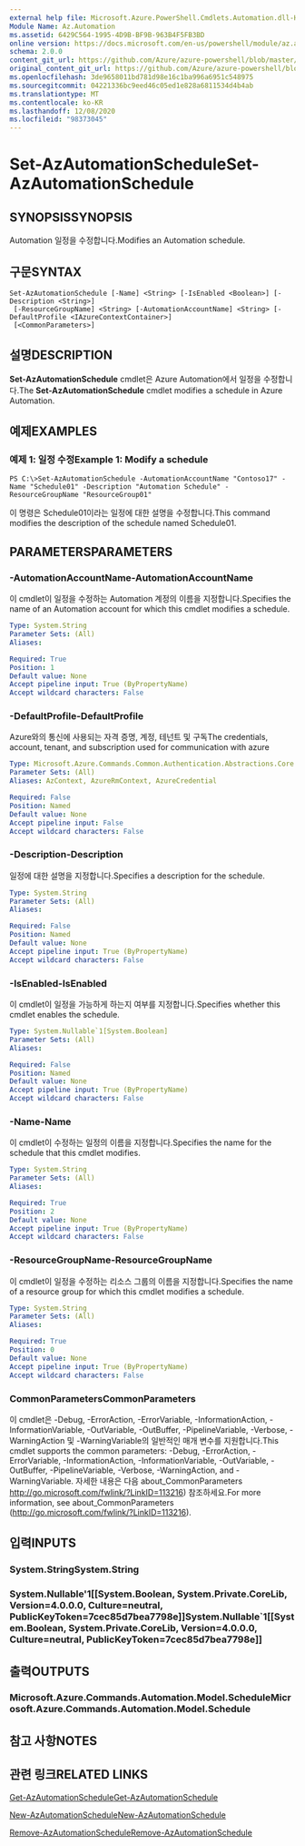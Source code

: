 ```yaml
---
external help file: Microsoft.Azure.PowerShell.Cmdlets.Automation.dll-Help.xml
Module Name: Az.Automation
ms.assetid: 6429C564-1995-4D9B-BF9B-963B4F5FB3BD
online version: https://docs.microsoft.com/en-us/powershell/module/az.automation/set-azautomationschedule
schema: 2.0.0
content_git_url: https://github.com/Azure/azure-powershell/blob/master/src/Automation/Automation/help/Set-AzAutomationSchedule.md
original_content_git_url: https://github.com/Azure/azure-powershell/blob/master/src/Automation/Automation/help/Set-AzAutomationSchedule.md
ms.openlocfilehash: 3de9658011bd781d98e16c1ba996a6951c548975
ms.sourcegitcommit: 04221336bc9eed46c05ed1e828a6811534d4b4ab
ms.translationtype: MT
ms.contentlocale: ko-KR
ms.lasthandoff: 12/08/2020
ms.locfileid: "98373045"
---
```

# <span data-ttu-id="aaab1-101">Set-AzAutomationSchedule</span><span class="sxs-lookup"><span data-stu-id="aaab1-101">Set-AzAutomationSchedule</span></span>

## <span data-ttu-id="aaab1-102">SYNOPSIS</span><span class="sxs-lookup"><span data-stu-id="aaab1-102">SYNOPSIS</span></span>
<span data-ttu-id="aaab1-103">Automation 일정을 수정합니다.</span><span class="sxs-lookup"><span data-stu-id="aaab1-103">Modifies an Automation schedule.</span></span>

## <span data-ttu-id="aaab1-104">구문</span><span class="sxs-lookup"><span data-stu-id="aaab1-104">SYNTAX</span></span>

```
Set-AzAutomationSchedule [-Name] <String> [-IsEnabled <Boolean>] [-Description <String>]
 [-ResourceGroupName] <String> [-AutomationAccountName] <String> [-DefaultProfile <IAzureContextContainer>]
 [<CommonParameters>]
```

## <span data-ttu-id="aaab1-105">설명</span><span class="sxs-lookup"><span data-stu-id="aaab1-105">DESCRIPTION</span></span>
<span data-ttu-id="aaab1-106">**Set-AzAutomationSchedule** cmdlet은 Azure Automation에서 일정을 수정합니다.</span><span class="sxs-lookup"><span data-stu-id="aaab1-106">The **Set-AzAutomationSchedule** cmdlet modifies a schedule in Azure Automation.</span></span>

## <span data-ttu-id="aaab1-107">예제</span><span class="sxs-lookup"><span data-stu-id="aaab1-107">EXAMPLES</span></span>

### <span data-ttu-id="aaab1-108">예제 1: 일정 수정</span><span class="sxs-lookup"><span data-stu-id="aaab1-108">Example 1: Modify a schedule</span></span>
```
PS C:\>Set-AzAutomationSchedule -AutomationAccountName "Contoso17" -Name "Schedule01" -Description "Automation Schedule" -ResourceGroupName "ResourceGroup01"
```

<span data-ttu-id="aaab1-109">이 명령은 Schedule01이라는 일정에 대한 설명을 수정합니다.</span><span class="sxs-lookup"><span data-stu-id="aaab1-109">This command modifies the description of the schedule named Schedule01.</span></span>

## <span data-ttu-id="aaab1-110">PARAMETERS</span><span class="sxs-lookup"><span data-stu-id="aaab1-110">PARAMETERS</span></span>

### <span data-ttu-id="aaab1-111">-AutomationAccountName</span><span class="sxs-lookup"><span data-stu-id="aaab1-111">-AutomationAccountName</span></span>
<span data-ttu-id="aaab1-112">이 cmdlet이 일정을 수정하는 Automation 계정의 이름을 지정합니다.</span><span class="sxs-lookup"><span data-stu-id="aaab1-112">Specifies the name of an Automation account for which this cmdlet modifies a schedule.</span></span>

```yaml
Type: System.String
Parameter Sets: (All)
Aliases:

Required: True
Position: 1
Default value: None
Accept pipeline input: True (ByPropertyName)
Accept wildcard characters: False
```

### <span data-ttu-id="aaab1-113">-DefaultProfile</span><span class="sxs-lookup"><span data-stu-id="aaab1-113">-DefaultProfile</span></span>
<span data-ttu-id="aaab1-114">Azure와의 통신에 사용되는 자격 증명, 계정, 테넌트 및 구독</span><span class="sxs-lookup"><span data-stu-id="aaab1-114">The credentials, account, tenant, and subscription used for communication with azure</span></span>

```yaml
Type: Microsoft.Azure.Commands.Common.Authentication.Abstractions.Core.IAzureContextContainer
Parameter Sets: (All)
Aliases: AzContext, AzureRmContext, AzureCredential

Required: False
Position: Named
Default value: None
Accept pipeline input: False
Accept wildcard characters: False
```

### <span data-ttu-id="aaab1-115">-Description</span><span class="sxs-lookup"><span data-stu-id="aaab1-115">-Description</span></span>
<span data-ttu-id="aaab1-116">일정에 대한 설명을 지정합니다.</span><span class="sxs-lookup"><span data-stu-id="aaab1-116">Specifies a description for the schedule.</span></span>

```yaml
Type: System.String
Parameter Sets: (All)
Aliases:

Required: False
Position: Named
Default value: None
Accept pipeline input: True (ByPropertyName)
Accept wildcard characters: False
```

### <span data-ttu-id="aaab1-117">-IsEnabled</span><span class="sxs-lookup"><span data-stu-id="aaab1-117">-IsEnabled</span></span>
<span data-ttu-id="aaab1-118">이 cmdlet이 일정을 가능하게 하는지 여부를 지정합니다.</span><span class="sxs-lookup"><span data-stu-id="aaab1-118">Specifies whether this cmdlet enables the schedule.</span></span>

```yaml
Type: System.Nullable`1[System.Boolean]
Parameter Sets: (All)
Aliases:

Required: False
Position: Named
Default value: None
Accept pipeline input: True (ByPropertyName)
Accept wildcard characters: False
```

### <span data-ttu-id="aaab1-119">-Name</span><span class="sxs-lookup"><span data-stu-id="aaab1-119">-Name</span></span>
<span data-ttu-id="aaab1-120">이 cmdlet이 수정하는 일정의 이름을 지정합니다.</span><span class="sxs-lookup"><span data-stu-id="aaab1-120">Specifies the name for the schedule that this cmdlet modifies.</span></span>

```yaml
Type: System.String
Parameter Sets: (All)
Aliases:

Required: True
Position: 2
Default value: None
Accept pipeline input: True (ByPropertyName)
Accept wildcard characters: False
```

### <span data-ttu-id="aaab1-121">-ResourceGroupName</span><span class="sxs-lookup"><span data-stu-id="aaab1-121">-ResourceGroupName</span></span>
<span data-ttu-id="aaab1-122">이 cmdlet이 일정을 수정하는 리소스 그룹의 이름을 지정합니다.</span><span class="sxs-lookup"><span data-stu-id="aaab1-122">Specifies the name of a resource group for which this cmdlet modifies a schedule.</span></span>

```yaml
Type: System.String
Parameter Sets: (All)
Aliases:

Required: True
Position: 0
Default value: None
Accept pipeline input: True (ByPropertyName)
Accept wildcard characters: False
```

### <span data-ttu-id="aaab1-123">CommonParameters</span><span class="sxs-lookup"><span data-stu-id="aaab1-123">CommonParameters</span></span>
<span data-ttu-id="aaab1-124">이 cmdlet은 -Debug, -ErrorAction, -ErrorVariable, -InformationAction, -InformationVariable, -OutVariable, -OutBuffer, -PipelineVariable, -Verbose, -WarningAction 및 -WarningVariable의 일반적인 매개 변수를 지원합니다.</span><span class="sxs-lookup"><span data-stu-id="aaab1-124">This cmdlet supports the common parameters: -Debug, -ErrorAction, -ErrorVariable, -InformationAction, -InformationVariable, -OutVariable, -OutBuffer, -PipelineVariable, -Verbose, -WarningAction, and -WarningVariable.</span></span> <span data-ttu-id="aaab1-125">자세한 내용은 다음 about_CommonParameters http://go.microsoft.com/fwlink/?LinkID=113216) 참조하세요.</span><span class="sxs-lookup"><span data-stu-id="aaab1-125">For more information, see about_CommonParameters (http://go.microsoft.com/fwlink/?LinkID=113216).</span></span>

## <span data-ttu-id="aaab1-126">입력</span><span class="sxs-lookup"><span data-stu-id="aaab1-126">INPUTS</span></span>

### <span data-ttu-id="aaab1-127">System.String</span><span class="sxs-lookup"><span data-stu-id="aaab1-127">System.String</span></span>

### <span data-ttu-id="aaab1-128">System.Nullable'1[[System.Boolean, System.Private.CoreLib, Version=4.0.0.0, Culture=neutral, PublicKeyToken=7cec85d7bea7798e]]</span><span class="sxs-lookup"><span data-stu-id="aaab1-128">System.Nullable\`1[[System.Boolean, System.Private.CoreLib, Version=4.0.0.0, Culture=neutral, PublicKeyToken=7cec85d7bea7798e]]</span></span>

## <span data-ttu-id="aaab1-129">출력</span><span class="sxs-lookup"><span data-stu-id="aaab1-129">OUTPUTS</span></span>

### <span data-ttu-id="aaab1-130">Microsoft.Azure.Commands.Automation.Model.Schedule</span><span class="sxs-lookup"><span data-stu-id="aaab1-130">Microsoft.Azure.Commands.Automation.Model.Schedule</span></span>

## <span data-ttu-id="aaab1-131">참고 사항</span><span class="sxs-lookup"><span data-stu-id="aaab1-131">NOTES</span></span>

## <span data-ttu-id="aaab1-132">관련 링크</span><span class="sxs-lookup"><span data-stu-id="aaab1-132">RELATED LINKS</span></span>

[<span data-ttu-id="aaab1-133">Get-AzAutomationSchedule</span><span class="sxs-lookup"><span data-stu-id="aaab1-133">Get-AzAutomationSchedule</span></span>](./Get-AzAutomationSchedule.md)

[<span data-ttu-id="aaab1-134">New-AzAutomationSchedule</span><span class="sxs-lookup"><span data-stu-id="aaab1-134">New-AzAutomationSchedule</span></span>](./New-AzAutomationSchedule.md)

[<span data-ttu-id="aaab1-135">Remove-AzAutomationSchedule</span><span class="sxs-lookup"><span data-stu-id="aaab1-135">Remove-AzAutomationSchedule</span></span>](./Remove-AzAutomationSchedule.md)


